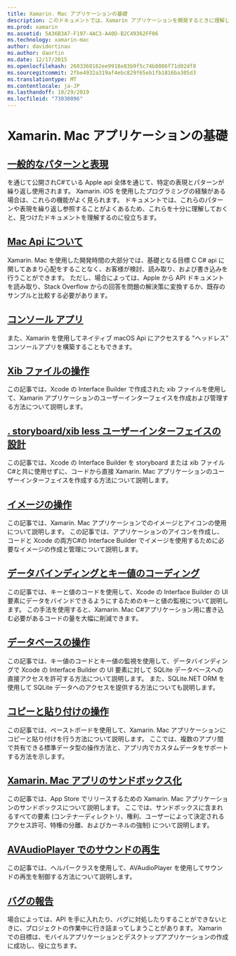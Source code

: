 ```yaml
---
title: Xamarin. Mac アプリケーションの基礎
description: このドキュメントでは、Xamarin アプリケーションを開発するときに理解しておく必要があるさまざまな概念について説明しているガイドにリンクしています。
ms.prod: xamarin
ms.assetid: 5A36B3A7-F197-4AC3-A40D-B2C49362FF06
ms.technology: xamarin-mac
author: davidortinau
ms.author: daortin
ms.date: 12/17/2015
ms.openlocfilehash: 2603360162ee9918e83b9f5c74b8086f71d02df8
ms.sourcegitcommit: 2fbe4932a319af4ebc829f65eb1fb1816ba305d3
ms.translationtype: MT
ms.contentlocale: ja-JP
ms.lasthandoff: 10/29/2019
ms.locfileid: "73030096"
---
```

# <a name="xamarinmac-application-fundamentals"></a>Xamarin. Mac アプリケーションの基礎

## <a name="common-patterns-and-idiomsmacapp-fundamentalspatternsmd"></a>[一般的なパターンと表現](~/mac/app-fundamentals/patterns.md)

を通じて公開されC#ている Apple api 全体を通じて、特定の表現とパターンが繰り返し使用されます。 Xamarin. iOS を使用したプログラミングの経験がある場合は、これらの機能がよく見られます。 ドキュメントでは、これらのパターンや表現を繰り返し参照することがよくあるため、これらを十分に理解しておくと、見つけたドキュメントを理解するのに役立ちます。

## <a name="understanding-mac-apismacapp-fundamentalsmac-apismd"></a>[Mac Api について](~/mac/app-fundamentals/mac-apis.md)

Xamarin. Mac を使用した開発時間の大部分では、基礎となる目標 C C# api に関してあまり心配をすることなく、お客様が検討、読み取り、および書き込みを行うことができます。 ただし、場合によっては、Apple から API ドキュメントを読み取り、Stack Overflow からの回答を問題の解決策に変換するか、既存のサンプルと比較する必要があります。

## <a name="console-appsmacapp-fundamentalsconsolemd"></a>[コンソール アプリ](~/mac/app-fundamentals/console.md)

また、Xamarin を使用してネイティブ macOS Api にアクセスする "ヘッドレス" コンソールアプリを構築することもできます。

## <a name="working-with-xib-filesmacapp-fundamentalsxibmd"></a>[Xib ファイルの操作](~/mac/app-fundamentals/xib.md)

この記事では、Xcode の Interface Builder で作成された xib ファイルを使用して、Xamarin アプリケーションのユーザーインターフェイスを作成および管理する方法について説明します。

## <a name="storyboardxib-less-user-interface-designmacapp-fundamentalsxibless-uimd"></a>[. storyboard/xib less ユーザーインターフェイスの設計](~/mac/app-fundamentals/xibless-ui.md)

この記事では、Xcode の Interface Builder を storyboard または xib ファイルC#と共に使用せずに、コードから直接 Xamarin. Mac アプリケーションのユーザーインターフェイスを作成する方法について説明します。

## <a name="working-with-imagesmacapp-fundamentalsimagemd"></a>[イメージの操作](~/mac/app-fundamentals/image.md)

この記事では、Xamarin. Mac アプリケーションでのイメージとアイコンの使用について説明します。 この記事では、アプリケーションのアイコンを作成し、コードと Xcode の両方C#の Interface Builder でイメージを使用するために必要なイメージの作成と管理について説明します。

## <a name="data-binding-and-key-value-codingmacapp-fundamentalsdatabindingmd"></a>[データバインディングとキー値のコーディング](~/mac/app-fundamentals/databinding.md)

この記事では、キーと値のコードを使用して、Xcode の Interface Builder の UI 要素にデータをバインドできるようにするためのキーと値の監視について説明します。 この手法を使用すると、Xamarin. Mac C#アプリケーション用に書き込む必要があるコードの量を大幅に削減できます。 

## <a name="working-with-databasesmacapp-fundamentalsdatabasesmd"></a>[データベースの操作](~/mac/app-fundamentals/databases.md)

この記事では、キー値のコードとキー値の監視を使用して、データバインディングで Xcode の Interface Builder の UI 要素に対して SQLite データベースへの直接アクセスを許可する方法について説明します。 また、SQLite.NET ORM を使用して SQLite データへのアクセスを提供する方法についても説明します。

## <a name="working-with-copy-and-pastemacapp-fundamentalscopy-pastemd"></a>[コピーと貼り付けの操作](~/mac/app-fundamentals/copy-paste.md)

この記事では、ペーストボードを使用して、Xamarin. Mac アプリケーションにコピーと貼り付けを行う方法について説明します。 ここでは、複数のアプリ間で共有できる標準データ型の操作方法と、アプリ内でカスタムデータをサポートする方法を示します。

## <a name="sandboxing-a-xamarinmac-appmacapp-fundamentalssandboxingmd"></a>[Xamarin. Mac アプリのサンドボックス化](~/mac/app-fundamentals/sandboxing.md)

この記事では、App Store でリリースするための Xamarin. Mac アプリケーションのサンドボックスについて説明します。 ここでは、サンドボックスに含まれるすべての要素 (コンテナーディレクトリ、権利、ユーザーによって決定されるアクセス許可、特権の分離、およびカーネルの強制) について説明します。

## <a name="playing-sound-with-avaudioplayermacapp-fundamentalssoundsmd"></a>[AVAudioPlayer でのサウンドの再生](~/mac/app-fundamentals/sounds.md)

この記事では、ヘルパークラスを使用して、AVAudioPlayer を使用してサウンドの再生を制御する方法について説明します。

## <a name="reporting-bugsmacapp-fundamentalstroubleshootingmd"></a>[バグの報告](~/mac/app-fundamentals/troubleshooting.md)

場合によっては、API を手に入れたり、バグに対処したりすることができないときに、プロジェクトの作業中に行き詰まってしまうことがあります。 Xamarin での目標は、モバイルアプリケーションとデスクトップアプリケーションの作成に成功し、役に立ちます。
